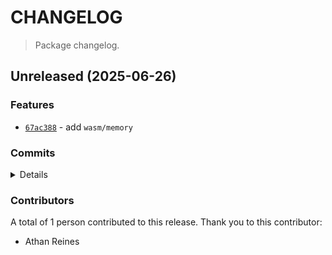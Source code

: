 # CHANGELOG

> Package changelog.

<section class="release" id="unreleased">

## Unreleased (2025-06-26)

<section class="features">

### Features

-   [`67ac388`](https://github.com/stdlib-js/stdlib/commit/67ac38817706780d7e842aa71482ca5e3f585572) - add `wasm/memory`

</section>

<!-- /.features -->

<section class="commits">

### Commits

<details>

-   [`c1e2833`](https://github.com/stdlib-js/stdlib/commit/c1e28334d789719eb9910e66e5237ed526179747) - **refactor:** use types defined in `wasm/types` _(by Athan Reines)_
-   [`67ac388`](https://github.com/stdlib-js/stdlib/commit/67ac38817706780d7e842aa71482ca5e3f585572) - **feat:** add `wasm/memory` _(by Athan Reines)_

</details>

</section>

<!-- /.commits -->

<section class="contributors">

### Contributors

A total of 1 person contributed to this release. Thank you to this contributor:

-   Athan Reines

</section>

<!-- /.contributors -->

</section>

<!-- /.release -->

